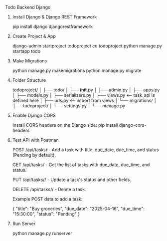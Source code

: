 Todo Backend Django 


1. Install Django & Django REST Framework

    pip install django djangorestframework

 2. Create Project & App

    django-admin startproject todoproject
    cd todoproject
    python manage.py startapp todo

 3. Make Migrations


    python manage.py makemigrations
    python manage.py migrate

 4. Folder Structure

    todoproject/
    │
    ├── todo/
    │   ├── __init__.py
    │   ├── admin.py
    │   ├── apps.py
    │   ├── models.py
    │   ├── serializers.py
    │   ├── views.py      <-- task_api is defined here
    │   ├── urls.py       <-- import from views
    │   └── migrations/
    │
    ├── todoproject/
    │   └── settings.py
    │
    └── manage.py

5. Enable Django CORS
    
    Install CORS headers on the Django side:
    pip install django-cors-headers

6. Test API with Postman

    POST /api/tasks/ - Add a task with title, due_date, due_time, and status (Pending by default).

    GET /api/tasks/ - Get the list of tasks with due_date, due_time, and status.

    PUT /api/tasks/<id>/ - Update a task's status and other fields.

    DELETE /api/tasks/<id>/ - Delete a task.

    Example POST data to add a task:


    {
        "title": "Buy groceries",
        "due_date": "2025-04-16",
        "due_time": "15:30:00",
        "status": "Pending"
    }


7. Run Server

    python manage.py runserver